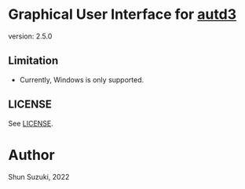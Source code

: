 # Graphical User Interface for [autd3](https://github.com/shinolab/autd3)

version: 2.5.0

## Limitation

* Currently, Windows is only supported.

## LICENSE

See [LICENSE](./LICENSE).

# Author

Shun Suzuki, 2022

